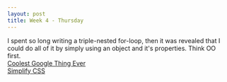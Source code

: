 ```yaml
---
layout: post
title: Week 4 - Thursday
---
```

I spent so long writing a triple-nested for-loop, then it was revealed that I could do all of it by simply using an object and it's properties. Think OO first.  
[Coolest Google Thing Ever](http://thehustle.co/the-secret-google-interview-that-landed-me-a-job)  
[Simplify CSS](https://jonassebastianohlsson.com/criticalpathcssgenerator/)
